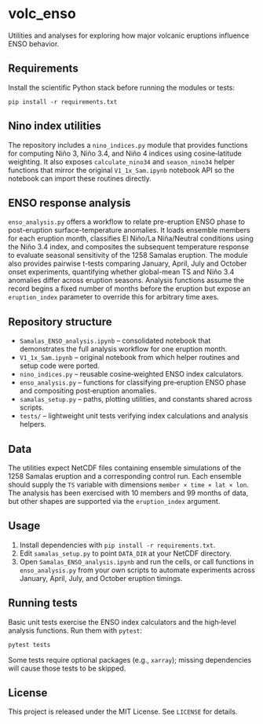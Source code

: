 # volc_enso

Utilities and analyses for exploring how major volcanic eruptions influence
ENSO behavior.

## Requirements

Install the scientific Python stack before running the modules or tests:

```
pip install -r requirements.txt
```

## Nino index utilities

The repository includes a ``nino_indices.py`` module that provides functions
for computing Niño 3, Niño 3.4, and Niño 4 indices using cosine‑latitude
weighting.  It also exposes ``calculate_nino34`` and ``season_nino34`` helper
functions that mirror the original ``V1_1x_Sam.ipynb`` notebook API so the
notebook can import these routines directly.

## ENSO response analysis

``enso_analysis.py`` offers a workflow to relate pre-eruption ENSO phase to
post-eruption surface-temperature anomalies.  It loads ensemble members for
each eruption month, classifies El Niño/La Niña/Neutral conditions using the
Niño 3.4 index, and composites the subsequent temperature response to evaluate
seasonal sensitivity of the 1258 Samalas eruption.  The module also provides
pairwise t-tests comparing January, April, July and October onset experiments,
quantifying whether global-mean TS and Niño 3.4 anomalies differ across
eruption seasons.  Analysis functions assume the record begins a fixed number
of months before the eruption but expose an ``eruption_index`` parameter to
override this for arbitrary time axes.

## Repository structure

- ``Samalas_ENSO_analysis.ipynb`` – consolidated notebook that demonstrates the
  full analysis workflow for one eruption month.
- ``V1_1x_Sam.ipynb`` – original notebook from which helper routines and setup
  code were ported.
- ``nino_indices.py`` – reusable cosine‑weighted ENSO index calculators.
- ``enso_analysis.py`` – functions for classifying pre‑eruption ENSO phase and
  compositing post‑eruption anomalies.
- ``samalas_setup.py`` – paths, plotting utilities, and constants shared across
  scripts.
- ``tests/`` – lightweight unit tests verifying index calculations and analysis
  helpers.

## Data

The utilities expect NetCDF files containing ensemble simulations of the 1258
Samalas eruption and a corresponding control run.  Each ensemble should supply
the ``TS`` variable with dimensions ``member × time × lat × lon``.  The
analysis has been exercised with 10 members and 99 months of data, but other
shapes are supported via the ``eruption_index`` argument.

## Usage

1. Install dependencies with ``pip install -r requirements.txt``.
2. Edit ``samalas_setup.py`` to point ``DATA_DIR`` at your NetCDF directory.
3. Open ``Samalas_ENSO_analysis.ipynb`` and run the cells, or call functions in
   ``enso_analysis.py`` from your own scripts to automate experiments across
   January, April, July, and October eruption timings.

## Running tests

Basic unit tests exercise the ENSO index calculators and the high‑level
analysis functions.  Run them with ``pytest``:

```bash
pytest tests
```

Some tests require optional packages (e.g., ``xarray``); missing dependencies
will cause those tests to be skipped.

## License

This project is released under the MIT License.  See ``LICENSE`` for details.
